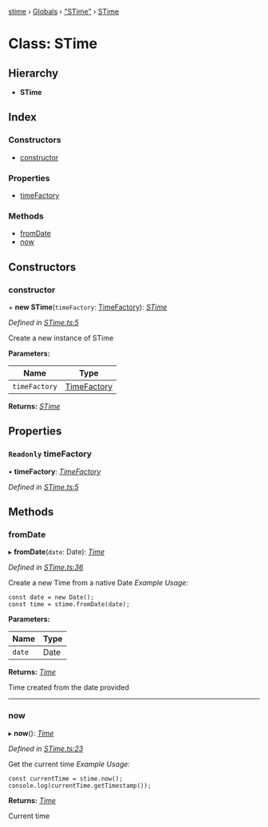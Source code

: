 [stime](../README.md) › [Globals](../globals.md) › ["STime"](../modules/_stime_.md) › [STime](_stime_.stime.md)

# Class: STime

## Hierarchy

* **STime**

## Index

### Constructors

* [constructor](_stime_.stime.md#constructor)

### Properties

* [timeFactory](_stime_.stime.md#readonly-timefactory)

### Methods

* [fromDate](_stime_.stime.md#fromdate)
* [now](_stime_.stime.md#now)

## Constructors

###  constructor

\+ **new STime**(`timeFactory`: [TimeFactory](_timefactory_.timefactory.md)): *[STime](_stime_.stime.md)*

*Defined in [STime.ts:5](https://github.com/TerenceJefferies/STime/blob/75a525a/src/STime.ts#L5)*

Create a new instance of STime

**Parameters:**

Name | Type |
------ | ------ |
`timeFactory` | [TimeFactory](_timefactory_.timefactory.md) |

**Returns:** *[STime](_stime_.stime.md)*

## Properties

### `Readonly` timeFactory

• **timeFactory**: *[TimeFactory](_timefactory_.timefactory.md)*

*Defined in [STime.ts:5](https://github.com/TerenceJefferies/STime/blob/75a525a/src/STime.ts#L5)*

## Methods

###  fromDate

▸ **fromDate**(`date`: Date): *[Time](_time_.time.md)*

*Defined in [STime.ts:36](https://github.com/TerenceJefferies/STime/blob/75a525a/src/STime.ts#L36)*

Create a new Time from a native Date
*Example Usage:*
```
const date = new Date();
const time = stime.fromDate(date);
```

**Parameters:**

Name | Type |
------ | ------ |
`date` | Date |

**Returns:** *[Time](_time_.time.md)*

Time created from the date provided

___

###  now

▸ **now**(): *[Time](_time_.time.md)*

*Defined in [STime.ts:23](https://github.com/TerenceJefferies/STime/blob/75a525a/src/STime.ts#L23)*

Get the current time
*Example Usage:*
```
const currentTime = stime.now();
console.log(currentTime.getTimestamp());
```

**Returns:** *[Time](_time_.time.md)*

Current time
